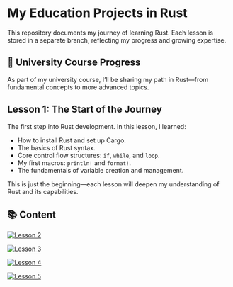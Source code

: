 # My Education Projects in Rust

This repository documents my journey of learning Rust. Each lesson is stored in a separate branch, reflecting my progress and growing expertise.

## 📌 University Course Progress

As part of my university course, I’ll be sharing my path in Rust—from fundamental concepts to more advanced topics. 

## Lesson 1: The Start of the Journey
The first step into Rust development. In this lesson, I learned:
- How to install Rust and set up Cargo.
- The basics of Rust syntax.
- Core control flow structures: `if`, `while`, and `loop`.
- My first macros: `println!` and `format!`.
- The fundamentals of variable creation and management.

This is just the beginning—each lesson will deepen my understanding of Rust and its capabilities. 

## 📚 Content

[![Lesson 2](https://img.shields.io/badge/Lesson%202-Functions%20and%20Loops-blue?style=for-the-badge)](https://github.com/Nikita-Lysiuk/Rust-University/tree/lesson_2)

[![Lesson 3](https://img.shields.io/badge/Lesson%203-mut%2C%20Ownership%2C%20Borrowing-green?style=for-the-badge)](https://github.com/Nikita-Lysiuk/Rust-University/tree/lesson_3)

[![Lesson 4](https://img.shields.io/badge/Lesson%204-Strings%2C%20Iterators%2C%20Option%3CT%3E-orange?style=for-the-badge)](https://github.com/Nikita-Lysiuk/Rust-University/tree/lesson_4)

[![Lesson 5](https://img.shields.io/badge/Lesson%205-Error%20Handling%20in%20Rust-brown?style=for-the-badge)](https://github.com/Nikita-Lysiuk/Rust-University/tree/lesson_5)


